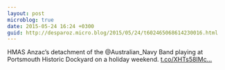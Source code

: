 ```yaml
---
layout: post
microblog: true
date: 2015-05-24 16:24 +0300
guid: http://desparoz.micro.blog/2015/05/24/t602465068614230016.html
---
```

HMAS Anzac’s detachment of the @Australian_Navy Band playing at Portsmouth Historic Dockyard on a holiday weekend. [t.co/XHTs58IMc...](http://t.co/XHTs58IMcV)
